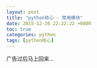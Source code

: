 ```yaml
---
layout: post
title: "python核心 - 常用模块"
date: 2015-12-26 22:22:22 +0800
toc: true
categories: python
tags: [python核心]
---
```


广告过后马上回来...
